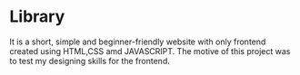 # Library
It is a short, simple and beginner-friendly website with only frontend created using HTML,CSS amd JAVASCRIPT. The motive of this project was to test my designing skills for the frontend. 
